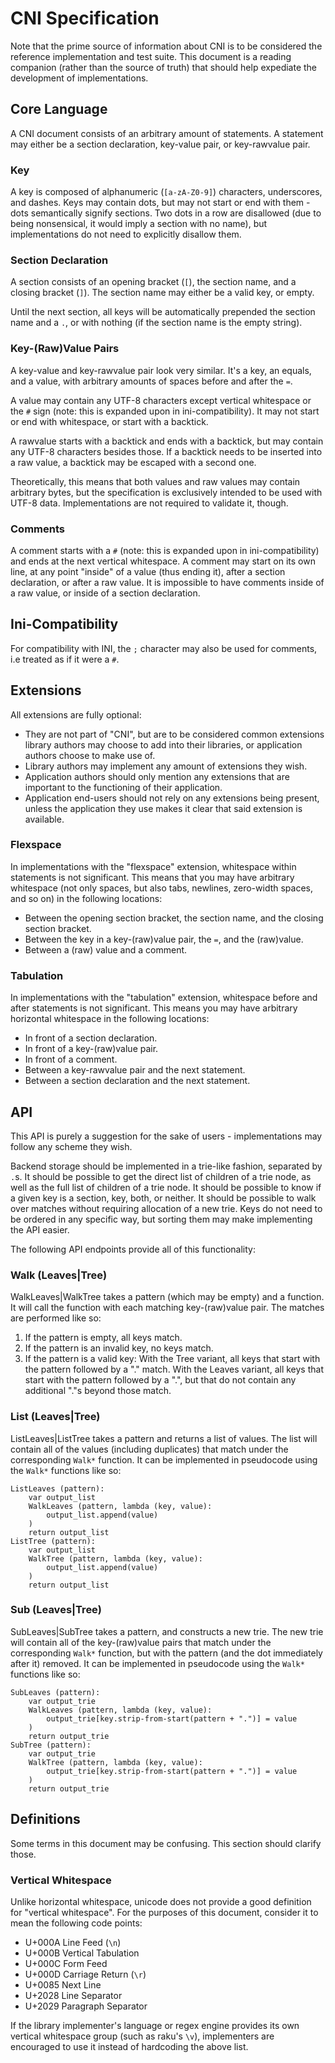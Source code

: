 # CNI Specification
Note that the prime source of information about CNI is to be considered the reference implementation and test suite.
This document is a reading companion (rather than the source of truth) that should help expediate the development of implementations.

## Core Language
A CNI document consists of an arbitrary amount of statements.
A statement may either be a section declaration, key-value pair, or key-rawvalue pair.

### Key
A key is composed of alphanumeric (`[a-zA-Z0-9]`) characters, underscores, and dashes.
Keys may contain dots, but may not start or end with them - dots semantically signify sections.
Two dots in a row are disallowed (due to being nonsensical, it would imply a section with no name), but implementations do not need to explicitly disallow them.

### Section Declaration
A section consists of an opening bracket (`[`), the section name, and a closing bracket (`]`).
The section name may either be a valid key, or empty.

Until the next section, all keys will be automatically prepended the section name and a `.`, or with nothing (if the section name is the empty string).

### Key-(Raw)Value Pairs
A key-value and key-rawvalue pair look very similar.
It's a key, an equals, and a value, with arbitrary amounts of spaces before and after the `=`.

A value may contain any UTF-8 characters except vertical whitespace or the `#` sign (note: this is expanded upon in ini-compatibility).
It may not start or end with whitespace, or start with a backtick.

A rawvalue starts with a backtick and ends with a backtick, but may contain any UTF-8 characters besides those.
If a backtick needs to be inserted into a raw value, a backtick may be escaped with a second one.

Theoretically, this means that both values and raw values may contain arbitrary bytes, but the specification is exclusively intended to be used with UTF-8 data.
Implementations are not required to validate it, though.

### Comments
A comment starts with a `#` (note: this is expanded upon in ini-compatibility) and ends at the next vertical whitespace.
A comment may start on its own line, at any point "inside" of a value (thus ending it), after a section declaration, or after a raw value.
It is impossible to have comments inside of a raw value, or inside of a section declaration.

## Ini-Compatibility
For compatibility with INI, the `;` character may also be used for comments, i.e treated as if it were a `#`.

## Extensions
All extensions are fully optional:
* They are not part of "CNI", but are to be considered common extensions library authors may choose to add into their libraries, or application authors choose to make use of.
* Library authors may implement any amount of extensions they wish.
* Application authors should only mention any extensions that are important to the functioning of their application.
* Application end-users should not rely on any extensions being present, unless the application they use makes it clear that said extension is available.
 
### Flexspace
In implementations with the "flexspace" extension, whitespace within statements is not significant.
This means that you may have arbitrary whitespace (not only spaces, but also tabs, newlines, zero-width spaces, and so on) in the following locations:
* Between the opening section bracket, the section name, and the closing section bracket.
* Between the key in a key-(raw)value pair, the `=`, and the (raw)value.
* Between a (raw) value and a comment.

### Tabulation
In implementations with the "tabulation" extension, whitespace before and after statements is not significant.
This means you may have arbitrary horizontal whitespace in the following locations:
* In front of a section declaration.
* In front of a key-(raw)value pair.
* In front of a comment.
* Between a key-rawvalue pair and the next statement.
* Between a section declaration and the next statement.

## API
This API is purely a suggestion for the sake of users - implementations may follow any scheme they wish.

Backend storage should be implemented in a trie-like fashion, separated by `.`s.
It should be possible to get the direct list of children of a trie node, as well as the full list of children of a trie node.
It should be possible to know if a given key is a section, key, both, or neither.
It should be possible to walk over matches without requiring allocation of a new trie.
Keys do not need to be ordered in any specific way, but sorting them may make implementing the API easier.

The following API endpoints provide all of this functionality:

### Walk (Leaves|Tree)
WalkLeaves|WalkTree takes a pattern (which may be empty) and a function.
It will call the function with each matching key-(raw)value pair.
The matches are performed like so:
1. If the pattern is empty, all keys match.
2. If the pattern is an invalid key, no keys match.
3. If the pattern is a valid key:
   With the Tree variant, all keys that start with the pattern followed by a "." match.
   With the Leaves variant, all keys that start with the pattern followed by a ".", but that do not contain any additional "."s beyond those match.

### List (Leaves|Tree)
ListLeaves|ListTree takes a pattern and returns a list of values.
The list will contain all of the values (including duplicates) that match under the corresponding `Walk*` function.
It can be implemented in pseudocode using the `Walk*` functions like so:

```
ListLeaves (pattern):
	var output_list
	WalkLeaves (pattern, lambda (key, value):
		output_list.append(value)
	)
	return output_list
ListTree (pattern):
	var output_list
	WalkTree (pattern, lambda (key, value):
		output_list.append(value)
	)
	return output_list
```

### Sub (Leaves|Tree)
SubLeaves|SubTree takes a pattern, and constructs a new trie.
The new trie will contain all of the key-(raw)value pairs that match under the corresponding `Walk*` function, but with the pattern (and the dot immediately after it) removed.
It can be implemented in pseudocode using the `Walk*` functions like so:

```
SubLeaves (pattern):
	var output_trie
	WalkLeaves (pattern, lambda (key, value):
		output_trie[key.strip-from-start(pattern + ".")] = value
	)
	return output_trie
SubTree (pattern):
	var output_trie
	WalkTree (pattern, lambda (key, value):
		output_trie[key.strip-from-start(pattern + ".")] = value
	)
	return output_trie
```

## Definitions
Some terms in this document may be confusing.
This section should clarify those.

### Vertical Whitespace
Unlike horizontal whitespace, unicode does not provide a good definition for "vertical whitespace".
For the purposes of this document, consider it to mean the following code points:
* U+000A Line Feed (`\n`)
* U+000B Vertical Tabulation
* U+000C Form Feed
* U+000D Carriage Return (`\r`)
* U+0085 Next Line
* U+2028 Line Separator
* U+2029 Paragraph Separator

If the library implementer's language or regex engine provides its own vertical whitespace group (such as raku's `\v`), implementers are encouraged to use it instead of hardcoding the above list.
